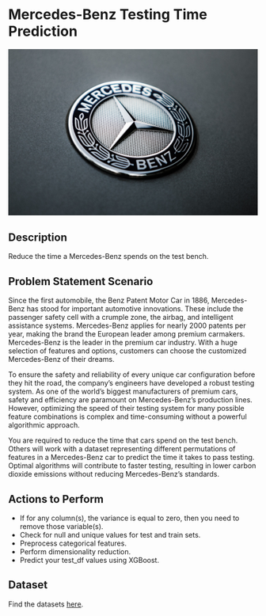 # Mercedes-Benz Testing Time Prediction

![Mercedes-Benz](p-7.jpg)

## Description

Reduce the time a Mercedes-Benz spends on the test bench.

## Problem Statement Scenario

Since the first automobile, the Benz Patent Motor Car in 1886, Mercedes-Benz has stood for important automotive innovations. These include the passenger safety cell with a crumple zone, the airbag, and intelligent assistance systems. Mercedes-Benz applies for nearly 2000 patents per year, making the brand the European leader among premium carmakers. Mercedes-Benz is the leader in the premium car industry. With a huge selection of features and options, customers can choose the customized Mercedes-Benz of their dreams.

To ensure the safety and reliability of every unique car configuration before they hit the road, the company’s engineers have developed a robust testing system. As one of the world’s biggest manufacturers of premium cars, safety and efficiency are paramount on Mercedes-Benz’s production lines. However, optimizing the speed of their testing system for many possible feature combinations is complex and time-consuming without a powerful algorithmic approach.

You are required to reduce the time that cars spend on the test bench. Others will work with a dataset representing different permutations of features in a Mercedes-Benz car to predict the time it takes to pass testing. Optimal algorithms will contribute to faster testing, resulting in lower carbon dioxide emissions without reducing Mercedes-Benz’s standards.

## Actions to Perform

- If for any column(s), the variance is equal to zero, then you need to remove those variable(s).
- Check for null and unique values for test and train sets.
- Preprocess categorical features.
- Perform dimensionality reduction.
- Predict your test_df values using XGBoost.

## Dataset

Find the datasets [here](https://example.com/path/to/dataset).

